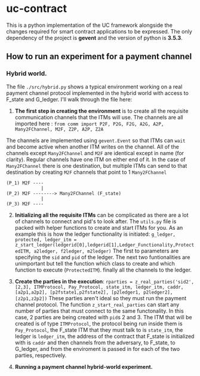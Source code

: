 # uc-contract
This is a python implementation of the UC framework alongside the changes required for smart contract applications to be expressed.
The only dependency of the project is **gevent** and the version of python is **3.5.3**.

## How to run an experiment for a payment channel

### Hybrid world.
The file `./src/hybrid.py` shows a typical environment working on a real payment channel protocol implemented in the hybrid world with access to F_state and G_ledger. I'll walk through the file here:

1. **The first step in creating the environment** is to create all the requisite communication channels that the ITMs will use. The channels are all imported here :
  `from comm import P2F, P2G, F2G, A2G, A2P, Many2FChannel, M2F, Z2P, A2P, Z2A`

The channels are implemented using `gevent.Event` so that ITMs can `wait` and become active when another ITM writes on the channel. All of the channels except `Many2FChannel` and `M2F` are identical except in name (for clarity). Regular channels have one ITM on either end of it. In the case of `Many2FChannel` there is one destination, but multiple ITMs can send to that destination by creating `M2F` channels that point to 1 `Many2FChannel`

``` 
(P_1) M2F ----
             |
(P_2) M2F --------> Many2FChannel (F_state)
             |
(P_3) M2F ----
```

2. **Initializing all the requisite ITMs** can be complicated as there are a lot of channels to connect and pid's to look after. The `utils.py` file is packed with helper functions to create and start ITMs for you. As an example this is how the ledger functionality is initiated:
```g_ledger, protected, ledger_itm = z_start_ledger(ledgerid[0],ledgerid[1],Ledger_Functionality,ProtectedITM, a2ledger, f2ledger, m2ledger)```
The first to parameters are specifying the `sid` and `pid` of the ledger. The next two funtionalities are unimportant but tell the function which class to create and which function to execute (`ProtectedITM`). finally all the channels to the ledger.

3. **Create the parties in the execution**:
```rparties = z_real_parties('sid2', [2,3], ITMProtocol, Pay_Protocol, state_itm, ledger_itm, caddr, [a2p1,a2p2], [p2fstate1,p2fstate2], [p2ledger1, p2ledger2], [z2p1,z2p2])```
These parties aren't ideal so they must run the payment channel protocol. The function `z_start_real_parties` can start any number of parties that must connect to the same functonality. In this case, 2 parties are being created with `pid`s 2 and 3. The ITM that will be created is of type `ITMProtocol`, the protocol being run inside them is `Pay_Protocol`, the F_state ITM that they must talk to is `state_itm`, the ledger is `ledger_itm`, the address of the contract that F_state is initialized with is `caddr` and then channels from the adversary, to F_state, to G_ledger, and from the enviroment is passed in for each of the two parties, respectively. 

4. **Running a payment channel hybrid-world experiment.**
